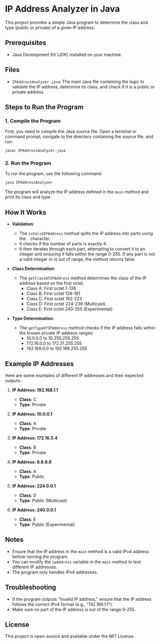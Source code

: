 # IP Address Analyzer in Java

This project provides a simple Java program to determine the class and type (public or private) of a given IP address.

## Prerequisites

- Java Development Kit (JDK) installed on your machine.

## Files

- `IPAddressAnalyzer.java`: The main Java file containing the logic to validate the IP address, determine its class, and check if it is a public or private address.

## Steps to Run the Program

### 1. Compile the Program

First, you need to compile the Java source file. Open a terminal or command prompt, navigate to the directory containing the source file, and run:

```sh
javac IPAddressAnalyzer.java
```

### 2. Run the Program

To run the program, use the following command:

```sh
java IPAddressAnalyzer
```

The program will analyze the IP address defined in the `main` method and print its class and type.

## How It Works

- **Validation**:
  - The `isValidIPAddress` method splits the IP address into parts using the `.` character.
  - It checks if the number of parts is exactly 4.
  - It then iterates through each part, attempting to convert it to an integer and ensuring it falls within the range 0-255. If any part is not a valid integer or is out of range, the method returns false.

- **Class Determination**:
  - The `getClassOfIPAddress` method determines the class of the IP address based on the first octet.
    - Class A: First octet 1-126
    - Class B: First octet 128-191
    - Class C: First octet 192-223
    - Class D: First octet 224-239 (Multicast)
    - Class E: First octet 240-255 (Experimental)

- **Type Determination**:
  - The `getTypeOfIPAddress` method checks if the IP address falls within the known private IP address ranges:
    - 10.0.0.0 to 10.255.255.255
    - 172.16.0.0 to 172.31.255.255
    - 192.168.0.0 to 192.168.255.255

## Example IP Addresses

Here are some examples of different IP addresses and their expected outputs:

1. **IP Address: 192.168.1.1**
   - **Class**: C
   - **Type**: Private

2. **IP Address: 10.0.0.1**
   - **Class**: A
   - **Type**: Private

3. **IP Address: 172.16.5.4**
   - **Class**: B
   - **Type**: Private

4. **IP Address: 8.8.8.8**
   - **Class**: A
   - **Type**: Public

5. **IP Address: 224.0.0.1**
   - **Class**: D
   - **Type**: Public (Multicast)

6. **IP Address: 240.0.0.1**
   - **Class**: E
   - **Type**: Public (Experimental)

## Notes

- Ensure that the IP address in the `main` method is a valid IPv4 address before running the program.
- You can modify the `ipAddress` variable in the `main` method to test different IP addresses.
- The program only handles IPv4 addresses.

## Troubleshooting

- If the program outputs "Invalid IP address," ensure that the IP address follows the correct IPv4 format (e.g., "192.168.1.1").
- Make sure no part of the IP address is out of the range 0-255.

## License

This project is open-source and available under the MIT License.